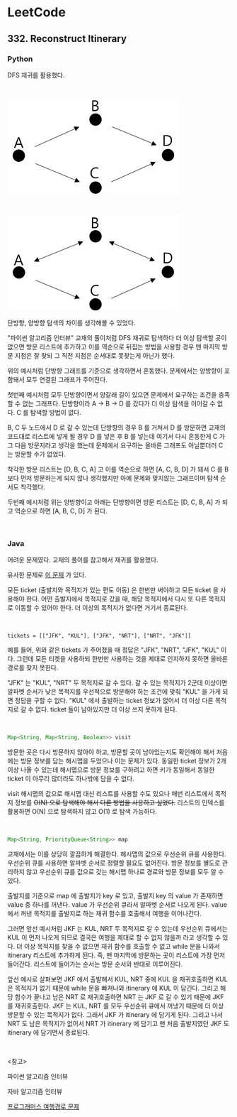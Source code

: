 # LeetCode

## 332. Reconstruct Itinerary

### Python

DFS 재귀를 활용했다.

<br>

![단방향](단방향.png)

<br>

![양방향+단방향](양방향+단방향.png)

단방향, 양방향 탐색의 차이를 생각해볼 수 있었다.

"파이썬 알고리즘 인터뷰" 교재의 풀이처럼 DFS 재귀로 탐색하다 더 이상 탐색할 곳이 없으면 방문 리스트에 추가하고 이를 역순으로 뒤집는 방법을 사용할 경우 맨 마지막 방문 지점은 잘 찾되 그 직전 지점은 순서대로 못찾는게 아닌가 했다.

위의 예시처럼 단방향 그래프를 기준으로 생각하면서 혼동했다. 문제에서는 양방향이 포함돼서 모두 연결된 그래프가 주어진다. 

첫번째 예시처럼 모두 단방향이면서 양갈래 길이 있으면 문제에서 요구하는 조건을 충족할 수 없는 그래프다. 단방향이라 A -> B -> D 를 갔다가 더 이상 탐색을 이어갈 수 없다. C 를 탐색할 방법이 없다.

B, C 두 노드에서 D 로 갈 수 있는데 단방향의 경우 B 를 거쳐서 D 를 방문하면 교재의 코드대로 리스트에 넣게 될 경우 D 를 넣은 후 B 를 넣는데 여기서 다시 혼동한게 C 가 그 다음 방문지라고 생각을 했는데 문제에서 요구하는 올바른 그래프도 아닐뿐더러 C 는 방문할 수가 없었다.

착각한 방문 리스트는 [D, B, C, A] 고 이를 역순으로 하면 [A, C, B, D] 가 돼서 C 를 B 보다 먼저 방문하는게 되지 않나 생각했지만 아예 문제와 맞지않는 그래프이며 탐색 순서도 착각했다.

두번째 예시처럼 위는 양방향이고 아래는 단방향이면 방문 리스트는 [D, C, B, A] 가 되고 역순으로 하면 [A, B, C, D] 가 된다.

<br>

### Java

어려운 문제였다. 교재의 풀이를 참고해서 재귀를 활용했다.

유사한 문제로 [이 문제](https://school.programmers.co.kr/learn/courses/30/lessons/43164?language=java) 가 있다.

모든 ticket (출발지와 목적지가 있는 편도 이동) 은 한번만 써야하고 모든 ticket 을 사용해야 한다. 어떤 출발지에서 목적지로 갔을 때, 해당 목적지에서 다시 또 다른 목적지로 이동할 수 있어야 한다. 더 이상의 목적지가 없다면 거기서 종료된다.

<br>

```
tickets = [["JFK", "KUL"], ["JFK", "NRT"], ["NRT", "JFK"]]
```

예를 들어, 위와 같은 tickets 가 주어졌을 때 정답은 "JFK", "NRT", "JFK", "KUL" 이다. 그런데 모든 티켓을 사용하되 한번만 사용하는 것을 제대로 인지하지 못하면 올바른 경로를 찾지 못한다.

"JFK" 는 "KUL", "NRT" 두 목적지로 갈 수 있다. 갈 수 있는 목적지가 2군데 이상이면 알파벳 순서가 낮은 목적지를 우선적으로 방문해야 하는 조건에 맞춰 "KUL" 을 가게 되면 정답을 구할 수 없다. "KUL" 에서 출발하는 ticket 정보가 없어서 더 이상 다른 목적지로 갈 수 없다. ticket 들이 남아있지만 더 이상 쓰지 못하게 된다.

<br>

```java
Map<String, Map<String, Boolean>> visit
```

방문한 곳은 다시 방문하지 않아야 하고, 방문할 곳이 남아있는지도 확인해야 해서 처음에는 방문 정보를 담는 해시맵을 두었으나 이는 문제가 있다. 동일한 ticket 정보가 2개 이상 나올 수 있는데 해시맵으로 방문 정보를 구하려고 하면 키가 동일해서 동일한 ticket 이 아무리 많더라도 하나밖에 담을 수 없다.

visit 해시맵의 값으로 해시맵 대신 리스트를 사용할 수도 있으나 매번 리스트에서 목적지 정보를 ~~O(N) 으로 탐색해야 해서 다른 방법을 사용하고 싶었다.~~ 리스트의 인덱스를 활용하면 O(N) 으로 탐색하지 않고 O(1) 로 탐색 가능하다.

<br>

```java
Map<String, PriorityQueue<String>> map
```

교재에서는 이를 상당히 깔끔하게 해결한다. 해시맵의 값으로 우선순위 큐를 사용한다. 우선순위 큐를 사용하면 알파벳 순서로 정렬할 필요도 없어진다. 방문 정보를 별도로 관리하지 않고 우선순위 큐를 값으로 갖는 해시맵 하나로 경로와 방문 정보를 모두 알 수 있다.

출발지를 기준으로 map 에 출발지가 key 로 있고, 출발지 key 의 value 가 존재하면 value 중 하나를 꺼낸다. value 가 우선순위 큐라서 알파벳 순서로 나오게 된다. value 에서 꺼낸 목적지를 출발지로 하는 재귀 함수를 호출해서 여행을 이어나간다.

그러면 앞선 예시처럼 JKF 는 KUL, NRT 두 목적지로 갈 수 있는데 우선순위 큐에서는 KUL 이 먼저 나오게 되므로 결국은 여행을 제대로 할 수 없지 않을까 라고 생각할 수 있다. 더 이상 목적지를 찾을 수 없으면 재귀 함수를 호출할 수 없고 while 문을 나와서 itinerary 리스트에 추가하게 된다. 즉, 맨 마지막에 방문하는 곳이 리스트에 가장 먼저 들어간다. 리스트에 들어가는 순서는 방문 순서와 반대로 이루어진다.

앞선 예시로 살펴보면 JKF 에서 출발해서 KUL, NRT 중에 KUL 을 재귀호출하면 KUL 은 목적지가 없기 때문에 while 문을 빠져나와 itinerary 에 KUL 이 담긴다. 그리고 해당 함수가 끝나고 남은 NRT 로 재귀호출하면 NRT 는 JKF 로 갈 수 있기 때문에 JKF 를 재귀호출한다. JKF 는 KUL, NRT 를 모두 우선순위 큐에서 꺼냈기 때문에 더 이상 방문할 수 있는 목적지가 없다. 그래서 JKF 가 itinerary 에 담기게 된다. 그리고 나서 NRT 도 남은 목적지가 없어서 NRT 가 itinerary 에 담기고 맨 처음 출발지였던 JKF 도 itinerary 에 담기면서 종료된다.

<br>

<참고>

파이썬 알고리즘 인터뷰

자바 알고리즘 인터뷰

[프로그래머스 여행경로 문제](https://school.programmers.co.kr/learn/courses/30/lessons/43164?language=java)
